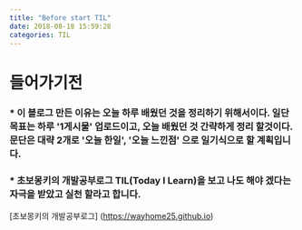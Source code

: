 ```yaml
---
title: "Before start TIL"
date: 2018-08-18 15:59:28
categories: TIL
---
```


# 들어가기전
  ### * 이 블로그 만든 이유는 오늘 하루 배웠던 것을 정리하기 위해서이다. 일단 목표는 하루 '1게시물' 업로드이고, 오늘 배웠던 것 간략하게 정리 할것이다. 문단은 대략 2개로 '오늘 한일', '오늘 느낀점' 으로 일기식으로 할 계획입니다.
   ### * 초보몽키의 개발공부로그 TIL(Today I Learn)을 보고 나도 해야 겠다는 자극을 받았고 실천 할라고 합니다. 
   [초보몽키의 개발공부로그] (https://wayhome25.github.io)  
